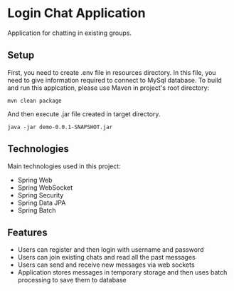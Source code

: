 # Login Chat Application
Application for chatting in existing groups.

## Setup
First, you need to create .env file in resources directory. In this file, you need to give information required to connect to MySql database.
To build and run this applcation, please use Maven in project's root directory:
```
mvn clean package
```
And then execute .jar file created in target directory.
```
java -jar demo-0.0.1-SNAPSHOT.jar
```
## Technologies
Main technologies used in this project:
* Spring Web
* Spring WebSocket
* Spring Security
* Spring Data JPA
* Spring Batch

## Features
* Users can register and then login with username and password
* Users can join existing chats and read all the past messages
* Users can send and receive new messages via web sockets
* Application stores messages in temporary storage and then uses batch processing to save them to database
